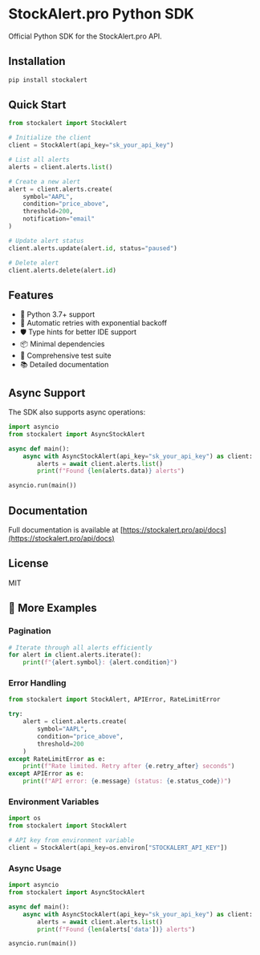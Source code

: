 # StockAlert.pro Python SDK

Official Python SDK for the StockAlert.pro API.

## Installation

```bash
pip install stockalert
```

## Quick Start

```python
from stockalert import StockAlert

# Initialize the client
client = StockAlert(api_key="sk_your_api_key")

# List all alerts
alerts = client.alerts.list()

# Create a new alert
alert = client.alerts.create(
    symbol="AAPL",
    condition="price_above",
    threshold=200,
    notification="email"
)

# Update alert status
client.alerts.update(alert.id, status="paused")

# Delete alert
client.alerts.delete(alert.id)
```

## Features

- 🐍 Python 3.7+ support
- 🔄 Automatic retries with exponential backoff
- 🛡️ Type hints for better IDE support
- 📦 Minimal dependencies
- 🧪 Comprehensive test suite
- 📚 Detailed documentation

## Async Support

The SDK also supports async operations:

```python
import asyncio
from stockalert import AsyncStockAlert

async def main():
    async with AsyncStockAlert(api_key="sk_your_api_key") as client:
        alerts = await client.alerts.list()
        print(f"Found {len(alerts.data)} alerts")

asyncio.run(main())
```

## Documentation

Full documentation is available at [https://stockalert.pro/api/docs](https://stockalert.pro/api/docs)

## License

MIT
## 🎯 More Examples

### Pagination
```python
# Iterate through all alerts efficiently
for alert in client.alerts.iterate():
    print(f"{alert.symbol}: {alert.condition}")
```

### Error Handling
```python
from stockalert import StockAlert, APIError, RateLimitError

try:
    alert = client.alerts.create(
        symbol="AAPL",
        condition="price_above",
        threshold=200
    )
except RateLimitError as e:
    print(f"Rate limited. Retry after {e.retry_after} seconds")
except APIError as e:
    print(f"API error: {e.message} (status: {e.status_code})")
```

### Environment Variables
```python
import os
from stockalert import StockAlert

# API key from environment variable
client = StockAlert(api_key=os.environ["STOCKALERT_API_KEY"])
```

### Async Usage
```python
import asyncio
from stockalert import AsyncStockAlert

async def main():
    async with AsyncStockAlert(api_key="sk_your_api_key") as client:
        alerts = await client.alerts.list()
        print(f"Found {len(alerts['data'])} alerts")

asyncio.run(main())
```
